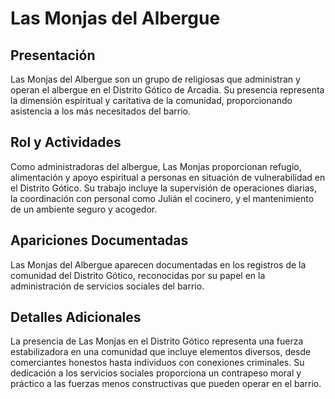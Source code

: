 # Las Monjas del Albergue

## Presentación
Las Monjas del Albergue son un grupo de religiosas que administran y operan el albergue en el Distrito Gótico de Arcadia. Su presencia representa la dimensión espiritual y caritativa de la comunidad, proporcionando asistencia a los más necesitados del barrio.

## Rol y Actividades
Como administradoras del albergue, Las Monjas proporcionan refugio, alimentación y apoyo espiritual a personas en situación de vulnerabilidad en el Distrito Gótico. Su trabajo incluye la supervisión de operaciones diarias, la coordinación con personal como Julián el cocinero, y el mantenimiento de un ambiente seguro y acogedor.

## Apariciones Documentadas
Las Monjas del Albergue aparecen documentadas en los registros de la comunidad del Distrito Gótico, reconocidas por su papel en la administración de servicios sociales del barrio.

## Detalles Adicionales
La presencia de Las Monjas en el Distrito Gótico representa una fuerza estabilizadora en una comunidad que incluye elementos diversos, desde comerciantes honestos hasta individuos con conexiones criminales. Su dedicación a los servicios sociales proporciona un contrapeso moral y práctico a las fuerzas menos constructivas que pueden operar en el barrio.